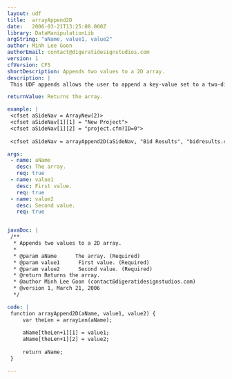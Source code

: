 ```yaml
---
layout: udf
title:  arrayAppend2D
date:   2006-03-21T13:25:08.000Z
library: DataManipulationLib
argString: "aName, value1, value2"
author: Minh Lee Goon
authorEmail: contact@digeratidesignstudios.com
version: 1
cfVersion: CF5
shortDescription: Appends two values to a 2D array.
description: |
 This UDF appends allows the user to append a key-value set to a two-dimensional array. The code is easily modifiable for more than two dimensions.

returnValue: Returns the array.

example: |
 <cfset aSideNav = ArrayNew(2)>
 <cfset aSideNav[1][1] = "New Project">
 <cfset aSideNav[1][2] = "project.cfm?ID=0">
 
 <cfset aSideNav = arrayAppend2D(aSideNav, "Bid Results", "bidresults.cfm")>

args:
 - name: aName
   desc: The array.
   req: true
 - name: value1
   desc: First value.
   req: true
 - name: value2
   desc: Second value.
   req: true


javaDoc: |
 /**
  * Appends two values to a 2D array.
  * 
  * @param aName      The array. (Required)
  * @param value1      First value. (Required)
  * @param value2      Second value. (Required)
  * @return Returns the array. 
  * @author Minh Lee Goon (contact@digeratidesignstudios.com) 
  * @version 1, March 21, 2006 
  */

code: |
 function arrayAppend2D(aName, value1, value2) {
     var theLen = arrayLen(aName);
         
     aName[theLen+1][1] = value1;
     aName[theLen+1][2] = value2;
         
     return aName;
 }

---
```


